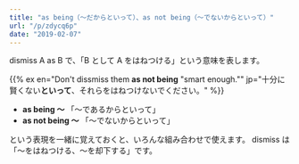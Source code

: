 ```yaml
---
title: "as being（〜だからといって）、as not being（〜でないからといって）"
url: "/p/zdycq6p"
date: "2019-02-07"
---
```


dismiss A as B で、「B として A をはねつける」という意味を表します。

{{% ex en="Don't dissmiss them **as not being** \"smart enough.\"" jp="十分に賢くない**といって**、それらをはねつけないでください。" %}}

- **as being ～** 「～であるからといって」
- **as not being ～** 「～でないからといって」

という表現を一緒に覚えておくと、いろんな組み合わせで使えます。
dismiss は「～をはねつける、～を却下する」です。

